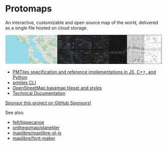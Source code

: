 # Protomaps

An interactive, customizable and open source map of the world, delivered as a single file hosted on cloud storage.

<img src="https://github.com/protomaps/.github/raw/main/profile/light.jpg" width=33%><img src="https://github.com/protomaps/.github/raw/main/profile/dark.jpg" width=33%><img src="https://github.com/protomaps/.github/raw/main/profile/viz.jpg" width=33%>

* [PMTiles specification and reference implementations in JS, C++, and Python](https://github.com/protomaps/PMTiles)
* [pmtiles CLI](https://github.com/protomaps/go-pmtiles)
* [OpenStreetMap basemap tileset and styles](https://github.com/protomaps/basemaps)
* [Technical Documentation](https://github.com/protomaps/docs)

[Sponsor this project on GitHub Sponsors!](https://github.com/sponsors/protomaps)

See also:

- [felt/tippecanoe](http://github.com/felt/tippecanoe)
- [onthegomap/planetiler](http://github.com/onthegomap/planetiler)
- [maplibre/maplibre-gl-js](https://github.com/maplibre/maplibre-gl-js)
- [maplibre/font-maker](https://github.com/maplibre/font-maker)
